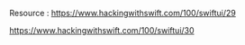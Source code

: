Resource : https://www.hackingwithswift.com/100/swiftui/29 

https://www.hackingwithswift.com/100/swiftui/30
